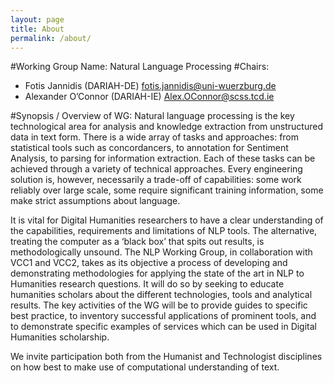 ```yaml
---
layout: page
title: About
permalink: /about/
---
```


#Working Group Name:
Natural Language Processing
#Chairs:
* Fotis Jannidis (DARIAH-DE) <fotis.jannidis@uni-wuerzburg.de>
* Alexander O’Connor (DARIAH-IE) <Alex.OConnor@scss.tcd.ie>

#Synopsis / Overview of WG:
Natural language processing is the key technological area for analysis and knowledge extraction from unstructured data in text form. There is a wide array of tasks and approaches: from statistical tools such as concordancers, to annotation  for Sentiment Analysis, to parsing for information extraction. Each of these tasks can be achieved through a variety of technical approaches. Every engineering solution is, however, necessarily a trade-off of capabilities: some work reliably over large scale, some require significant training information, some make strict assumptions about language.

It is vital for Digital Humanities researchers to have a clear understanding of the capabilities, requirements and limitations of NLP tools. The alternative, treating the computer as a ‘black box’ that spits out results, is methodologically unsound.
The NLP Working Group, in collaboration with VCC1 and VCC2, takes as its objective a process of developing and demonstrating methodologies for applying the state of the art in NLP to Humanities research questions. It will do so by seeking to educate humanities scholars about the different technologies, tools and analytical results. The key activities of the WG will be to provide guides to specific best practice, to inventory successful applications of prominent tools, and to demonstrate specific examples of services which can be used in Digital Humanities scholarship.

We invite participation both from the Humanist and Technologist disciplines on how best to make use of computational understanding of text.


